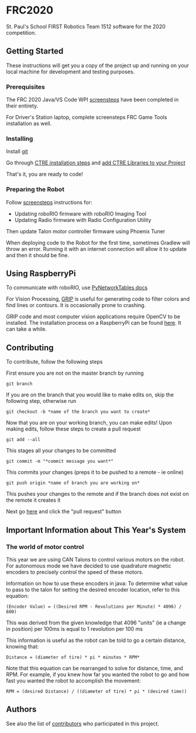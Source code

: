 # FRC2020
St. Paul's School FIRST Robotics Team 1512 software for the 2020 competition.

## Getting Started

These instructions will get you a copy of the project up and running on your local machine for development and testing purposes.

### Prerequisites

The FRC 2020 Java/VS Code WPI [screensteps](https://docs.wpilib.org/en/stable/index.html) have been completed in their entirety.

For Driver's Station laptop, complete screensteps FRC Game Tools installation as well.

### Installing

Install [git](https://git-scm.com/downloads)

Go through [CTRE installation steps](https://phoenix-documentation.readthedocs.io/en/latest/ch05_PrepWorkstation.html) and [add CTRE Libraries to your Project](https://phoenix-documentation.readthedocs.io/en/latest/ch05a_CppJava.html)

That's it, you are ready to code!

### Preparing the Robot

Follow [screensteps](https://docs.wpilib.org/en/stable/index.html) instructions for:
* Updating roboRIO firmware with roboRIO Imaging Tool
* Updating Radio firmware with Radio Configuration Utility

Then update Talon motor controller firmware using Phoenix Tuner

When deploying code to the Robot for the first time, sometimes Gradlew will throw an error. Running it with an internet connection will allow it to update and then it should be fine.

## Using RaspberryPi

To communicate with roboRIO, use [PyNetworkTables docs](https://robotpy.readthedocs.io/projects/pynetworktables/en/stable/examples.html)

For Vision Processing, [GRIP](https://wpiroboticsprojects.github.io/GRIP/#/) is useful for generating code to filter colors and find lines or contours. It is occasionally prone to crashing.

GRIP code and most computer vision applications require OpenCV to be installed. The installation process on a RaspberryPi can be found [here](https://www.pyimagesearch.com/2019/09/16/install-opencv-4-on-raspberry-pi-4-and-raspbian-buster/). It can take a while.

## Contributing

To contribute, follow the following steps

First ensure you are not on the master branch by running
```
git branch
```
If you are on the branch that you would like to make edits on, skip the following step, otherwise run
```
git checkout -b *name of the branch you want to create*
```
Now that you are on your working branch, you can make edits! Upon making edits, follow these steps to create a pull request

```
git add --all
```
This stages all your changes to be committed
```
git commit -m "*commit message you want*"
```
This commits your changes (preps it to be pushed to a remote - ie online)
```
git push origin *name of branch you are working on*
```
This pushes your changes to the remote and if the branch does not exist on the remote it creates it

Next go [here](https://github.com/spseng/FRC2020/branches) and click the "pull request" button


## Important Information about This Year's System

### The world of motor control
This year we are using CAN Talons to control various motors on the robot. For autonomous mode we have decided to use quadrature magnetic encoders to precisely control the speed of these motors.

Information on how to use these encoders in java:
To determine what value to pass to the talon for setting the desired encoder location, refer to this equation:
```
(Encoder Value) = ((Desired RPM - Revolutions per Minute) * 4096) / 600)
```
This was derived from the given knowledge that 4096 "units" (ie a change in position) per 100ms is equal to 1 revolution per 100 ms

This information is useful as the robot can be told to go a certain distance, knowing that:
```
Distance = (diameter of tire) * pi * minutes * RPM*
```
Note that this equation can be rearranged to solve for distance, time, and RPM. For example, if you knew how far you wanted the robot to go and how fast you wanted the robot to accomplish the movement:
```
RPM = (desired Distance) / ((diameter of tire) * pi * (desired time))
```

## Authors

See also the list of [contributors](https://github.com/your/project/contributors) who participated in this project.
